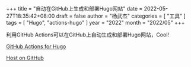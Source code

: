 +++
title = "自动在GitHub上生成和部署Hugo网站"
date = 2022-05-27T18:35:42+08:00
draft = false
author = "杨武杰"
categories = [ "工具" ]
tags = [ "Hugo", "actions-hugo" ]
year = "2022"
month = "2022/05"
+++

利用GitHub Actions可以在GitHub上自动生成和部署Hugo网站，Cool!
<!--more-->
[GitHub Actions for Hugo](https://github.com/peaceiris/actions-hugo)

[Host on GitHub](https://gohugo.io/hosting-and-deployment/hosting-on-github/)
